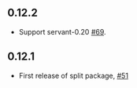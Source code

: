 0.12.2
------

- Support servant-0.20 [#69](https://github.com/haskell-servant/servant-multipart/pull/69).

0.12.1
------

- First release of split package,
  [#51](https://github.com/haskell-servant/servant-multipart/pull/51)
